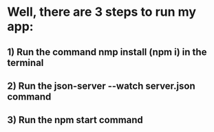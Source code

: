 # Well, there are 3 steps to run my app:
## 1) Run the command nmp install (npm i) in the terminal
## 2) Run the json-server --watch server.json command
## 3) Run the npm start command
